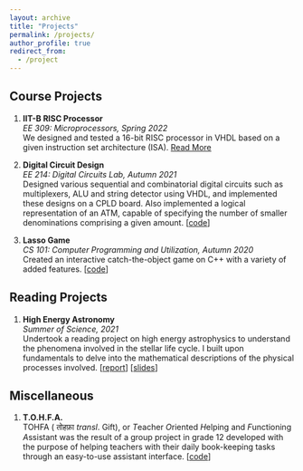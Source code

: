 ```yaml
---
layout: archive
title: "Projects"
permalink: /projects/
author_profile: true
redirect_from:
  - /project
---
```


## Course Projects

1. **IIT-B RISC Processor**  
_EE 309: Microprocessors, Spring 2022_  
We designed and tested a 16-bit RISC processor in VHDL based on a given instruction set architecture (ISA). [Read More](/projects/risc)

2. **Digital Circuit Design**  
_EE 214: Digital Circuits Lab, Autumn 2021_  
Designed various sequential and combinatorial digital circuits such as multiplexers, ALU and string detector using VHDL, and implemented these designs on a CPLD board. Also implemented a logical representation of an ATM, capable of specifying the number of smaller denominations comprising a given amount. [[code](https://github.com/Aayush2003/EE214)]

3. **Lasso Game**  
_CS 101: Computer Programming and Utilization, Autumn 2020_  
Created an interactive catch-the-object game on C++ with a variety of added features. [[code](https://github.com/Aayush2003/Lasso-Game-CS101)]

## Reading Projects

1. **High Energy Astronomy**  
_Summer of Science, 2021_  
Undertook a reading project on high energy astrophysics to understand the phenomena involved in the stellar life cycle. I built upon fundamentals to delve into the mathematical descriptions of the physical processes involved. [[report](/files/SoS-2021-Report.pdf)] [[slides](/files/SoS-2021-Presentation.pdf)]

## Miscellaneous

1. **T.O.H.F.A.**  
TOHFA ( तोहफ़ा _transl_. Gift), or *T*eacher *O*riented *H*elping and *F*unctioning *A*ssistant was the result of a group project in grade 12 developed with the purpose of helping teachers with their daily book-keeping tasks through an easy-to-use assistant interface. [[code](https://github.com/Aayush2003/T.O.H.F.A)]
